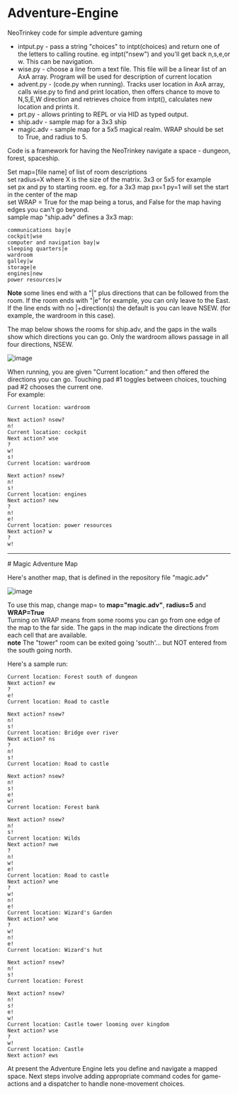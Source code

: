 # Adventure-Engine
NeoTrinkey code for simple adventure gaming

* intput.py - pass a string "choices" to intpt(choices) and return one of the letters to calling routine. eg intpt("nsew") and you'll get back n,s,e,or w. This can be navigation.
* wise.py - choose a line from a text file. This file will be a linear list of an AxA array. Program will be used for description of current location
* advent.py - (code.py when running). Tracks user location in AxA array, calls wise.py to find and print location, then offers chance to move to N,S,E,W direction and retrieves choice from intpt(), calculates new location and prints it.
* prt.py - allows printing to REPL or via HID as typed output.
* ship.adv - sample map for a 3x3 ship
* magic.adv - sample map for a 5x5 magical realm. WRAP should be set to True, and radius to 5.

Code is a framework for having the NeoTrinkey navigate a space - dungeon, forest, spaceship. 

Set map=[file name] of list of room descriptions  
set radius=X where X is the size of the matrix. 3x3 or 5x5 for example  
set px and py to starting room.   eg. for a 3x3 map px=1 py=1 will set the start in the center of the map  
set WRAP = True for the map being a torus, and False for the map having edges you can't go beyond.  
sample map "ship.adv" defines a 3x3 map:  

```
communications bay|e
cockpit|wse
computer and navigation bay|w
sleeping quarters|e
wardroom
galley|w
storage|e
engines|new
power resources|w
```

**Note** some lines end with a "|" plus directions that can be followed from the room. If the room ends with "|e" for example, you can only leave to the East. If the line ends with no |+direction(s) the default is you can leave NSEW. (for example, the wardroom in this case).

The map below shows the rooms for ship.adv, and the gaps in the walls show which directions you can go. Only the wardroom allows passage in all four directions, NSEW.

![image](https://github.com/user-attachments/assets/8e362919-8d09-4e41-b0dc-c9bd03c3a1b2)

When running, you are given "Current location:" and then offered the directions you can go. Touching pad #1 toggles between choices, touching pad #2 chooses the current one.  
For example:   
```
Current location: wardroom

Next action? nsew?
n!
Current location: cockpit
Next action? wse
?
w!
s!
Current location: wardroom

Next action? nsew?
n!
s!
Current location: engines
Next action? new
?
n!
e!
Current location: power resources
Next action? w
?
w!
```
<hr>
# Magic Adventure Map

Here's another map, that is defined in the repository file "magic.adv"   

![image](https://github.com/user-attachments/assets/601c501b-368a-430c-a3b1-4908c6cbea0a)

To use this map, change map= to **map="magic.adv"**, **radius=5** and **WRAP=True**  
Turning on WRAP means from some rooms you can go from one edge of the map to the far side. The gaps in the map indicate the directions from each cell that are available.   
**note** The "tower" room can be exited going 'south'... but NOT entered from the south going north.

Here's a sample run:  
```
Current location: Forest south of dungeon
Next action? ew
?
e!
Current location: Road to castle

Next action? nsew?
n!
s!
Current location: Bridge over river
Next action? ns
?
n!
s!
Current location: Road to castle

Next action? nsew?
n!
s!
e!
w!
Current location: Forest bank

Next action? nsew?
n!
s!
Current location: Wilds
Next action? nwe
?
n!
w!
e!
Current location: Road to castle
Next action? wne
?
w!
n!
e!
Current location: Wizard's Garden
Next action? wne
?
w!
n!
e!
Current location: Wizard's hut

Next action? nsew?
n!
s!
Current location: Forest

Next action? nsew?
n!
s!
e!
w!
Current location: Castle tower looming over kingdom
Next action? wse
?
w!
Current location: Castle
Next action? ews
```

At present the Adventure Engine lets you define and navigate a mapped space. Next steps involve adding appropriate command codes for game-actions and a dispatcher to handle none-movement choices.
